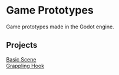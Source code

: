 # Game Prototypes
Game prototypes made in the Godot engine.

## Projects

[Basic Scene](basic-scene/)\
[Grappling Hook](grappling-hook/)
